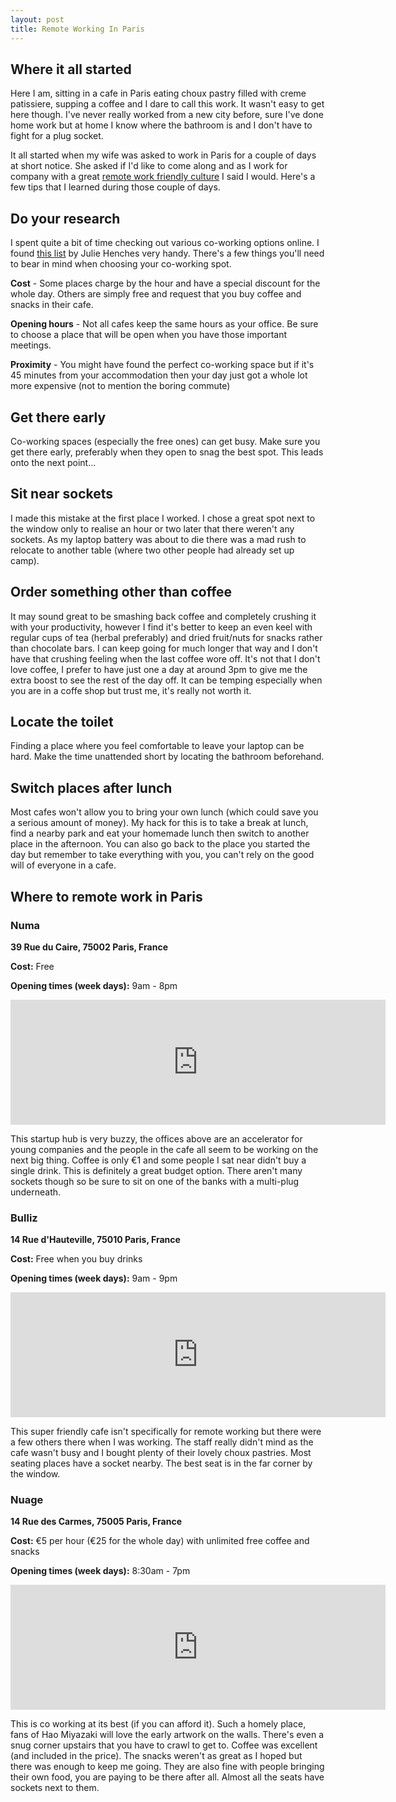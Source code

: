 ```yaml
---
layout: post
title: Remote Working In Paris
---
```


## Where it all started
Here I am, sitting in a cafe in Paris eating choux pastry filled with creme patissiere, supping a coffee and I dare to call this work. It wasn't easy to get here though. I've never really worked from a new city before, sure I've done home work but at home I know where the bathroom is and I don't have to fight for a plug socket.

It all started when my wife was asked to work in Paris for a couple of days at short notice. She asked if I'd like to come along and as I work for company with a great [remote work friendly culture](https://www.small-improvements.com/careers/) I said I would. Here's a few tips that I learned during those couple of days.

## Do your research

I spent quite a bit of time checking out various co-working options online. I found [this list](https://medium.com/future-of-work/my-16-favorite-places-for-coffee-and-coworking-in-paris-123df1a9a998) by Julie Henches very handy. There's a few things you'll need to bear in mind when choosing your co-working spot.

**Cost** - Some places charge by the hour and have a special discount for the whole day. Others are simply free and request that you buy coffee and snacks in their cafe.

**Opening hours** - Not all cafes keep the same hours as your office. Be sure to choose a place that will be open when you have those important meetings.

**Proximity** - You might have found the perfect co-working space but if it's 45 minutes from your accommodation then your day just got a whole lot more expensive (not to mention the boring commute)

## Get there early

Co-working spaces (especially the free ones) can get busy. Make sure you get there early, preferably when they open to snag the best spot. This leads onto the next point...

## Sit near sockets

I made this mistake at the first place I worked. I chose a great spot next to the window only to realise an hour or two later that there weren't any sockets. As my laptop battery was about to die there was a mad rush to relocate to another table (where two other people had already set up camp).

## Order something other than coffee

It may sound great to be smashing back coffee and completely crushing it with your productivity, however I find it's better to keep an even keel with regular cups of tea (herbal preferably) and dried fruit/nuts for snacks rather than chocolate bars. I can keep going for much longer that way and I don't have that crushing feeling when the last coffee wore off. It's not that I don't love coffee, I prefer to have just one a day at around 3pm to give me the extra boost to see the rest of the day off. It can be temping especially when you are in a coffe shop but trust me, it's really not worth it.

## Locate the toilet

Finding a place where you feel comfortable to leave your laptop can be hard. Make the time unattended short by locating the bathroom beforehand.

## Switch places after lunch

Most cafes won't allow you to bring your own lunch (which could save you a serious amount of money). My hack for this is to take a break at lunch, find a nearby park and eat your homemade lunch then switch to another place in the afternoon. You can also go back to the place you started the day but remember to take everything with you, you can't rely on the good will of everyone in a cafe.


## Where to remote work in Paris

### Numa

**39 Rue du Caire, 75002 Paris, France**

**Cost:** Free

**Opening times (week days):** 9am - 8pm

<iframe width="600"
  title="Numa Co Working Paris"
  height="200"
  layout="responsive"
  sandbox="allow-scripts allow-same-origin allow-popups"
  frameborder="0"
  src="https://www.google.com/maps/embed/v1/place?q=place_id:ChIJF3gPMTxu5kcRXq_G1Qe3FRc&key=AIzaSyCB6ZPzYnxpqvi7O6TmDRvATi7aYgPLCGY">
</iframe>

This startup hub is very buzzy, the offices above are an accelerator for young companies and the people in the cafe all seem to be working on the next big thing. Coffee is only €1 and some people I sat near didn't buy a single drink. This is definitely a great budget option. There aren't many sockets though so be sure to sit on one of the banks with a multi-plug underneath.

### Bulliz

**14 Rue d'Hauteville, 75010 Paris, France**

**Cost:** Free when you buy drinks

**Opening times (week days):** 9am - 9pm

<iframe width="600"
  title="Bulliz Co Working Paris"
  height="200"
  layout="responsive"
  sandbox="allow-scripts allow-same-origin allow-popups"
  frameborder="0"
  src="https://www.google.com/maps/embed/v1/place?q=place_id:ChIJQ_jfIRRu5kcRU6ld6Eg2diw&key=AIzaSyCB6ZPzYnxpqvi7O6TmDRvATi7aYgPLCGY">
</iframe>

This super friendly cafe isn't specifically for remote working but there were a few others there when I was working. The staff really didn't mind as the cafe wasn't busy and I bought plenty of their lovely choux pastries. Most seating places have a socket nearby. The best seat is in the far corner by the window.

### Nuage

**14 Rue des Carmes, 75005 Paris, France**

**Cost:** €5 per hour (€25 for the whole day) with unlimited free coffee and snacks

**Opening times (week days):** 8:30am - 7pm

<iframe width="600"
  title="Nuage Co Working Paris"
  height="200"
  layout="responsive"
  sandbox="allow-scripts allow-same-origin allow-popups"
  frameborder="0"
  src="https://www.google.com/maps/embed/v1/place?q=place_id:ChIJ__pT5eZx5kcRAO3pFkY_0_A&key=AIzaSyCB6ZPzYnxpqvi7O6TmDRvATi7aYgPLCGY">
</iframe>

This is co working at its best (if you can afford it). Such a homely place, fans of Hao Miyazaki will love the early artwork on the walls. There's even a snug corner upstairs that you have to crawl to get to. Coffee was excellent (and included in the price). The snacks weren't as great as I hoped but there was enough to keep me going. They are also fine with people bringing their own food, you are paying to be there after all. Almost all the seats have sockets next to them.
